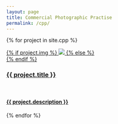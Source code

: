 ```yaml
---
layout: page
title: Commercial Photographic Practise
permalink: /cpp/
---
```


{% for project in site.cpp %}
<div class="project ">
    <div class="thumbnail">
        <a href="{{ site.baseurl }}{{ project.url }}">
        {% if project.img %}
        <img class="thumbnail" src="{{ project.img }}"/>
        {% else %}
        <div class="thumbnail blankbox"></div>
        {% endif %}    
        <span>
            <h3>{{ project.title }}</h3>
            <br/>
            <h4>{{ project.description }}</h4>
        </span>
        </a>
    </div>
</div>

{% endfor %}
